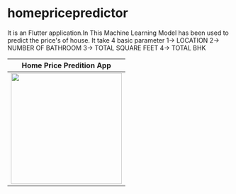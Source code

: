 # homepricepredictor

It is an Flutter application.In This Machine Learning Model has been used to predict the price's of house. It take 4 basic parameter 
1-> LOCATION
2-> NUMBER OF BATHROOM 
3-> TOTAL SQUARE FEET
4-> TOTAL BHK

| Home Price Predition App     |
|------------|
| <img src="home price predition.gif" width="250"> |
